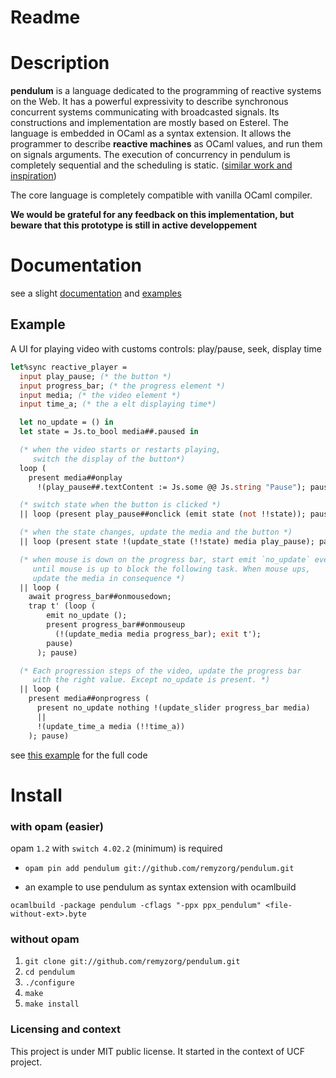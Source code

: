 

# Readme

# Description

**pendulum** is a language dedicated to the programming of reactive systems on the
 Web. It has a powerful expressivity to describe synchronous concurrent systems
 communicating with broadcasted signals. Its constructions and implementation
 are mostly based on Esterel. The language is embedded in OCaml as a syntax
 extension. It allows the programmer to describe **reactive machines** as OCaml
 values, and run them on signals arguments. The execution of concurrency in pendulum is
 completely sequential and the scheduling is static.
 ([similar work and inspiration](https://github.com/remyzorg/pendulum/wiki/Similar-works-and-inspiration))

The core language is completely compatible with vanilla OCaml compiler.

**We would be grateful for any feedback on this implementation,
but beware that this prototype is still in active developpement**



# Documentation

see a slight [documentation](https://www.github.com/remyzorg/pendulum/wiki/Documentation) and [examples](examples/)

## Example

A UI for playing video with customs controls: play/pause, seek, display time

```ocaml
let%sync reactive_player =
  input play_pause; (* the button *)
  input progress_bar; (* the progress element *)
  input media; (* the video element *)
  input time_a; (* the a elt displaying time*)

  let no_update = () in
  let state = Js.to_bool media##.paused in

  (* when the video starts or restarts playing,
     switch the display of the button*)
  loop (
    present media##onplay
      !(play_pause##.textContent := Js.some @@ Js.string "Pause"); pause)

  (* switch state when the button is clicked *)
  || loop (present play_pause##onclick (emit state (not !!state)); pause)

  (* when the state changes, update the media and the button *)
  || loop (present state !(update_state (!!state) media play_pause); pause)

  (* when mouse is down on the progress bar, start emit `no_update` every instants
     until mouse is up to block the following task. When mouse ups,
     update the media in consequence *)
  || loop (
    await progress_bar##onmousedown;
    trap t' (loop (
        emit no_update ();
        present progress_bar##onmouseup
          (!(update_media media progress_bar); exit t');
        pause)
      ); pause)

  (* Each progression steps of the video, update the progress bar
     with the right value. Except no_update is present. *)
  || loop (
    present media##onprogress (
      present no_update nothing !(update_slider progress_bar media)
      ||
      !(update_time_a media (!!time_a))
    ); pause)
```
see [this example](examples/player) for the full code

# Install

### with opam (easier)

opam `1.2` with `switch 4.02.2` (minimum) is required

* `opam pin add pendulum git://github.com/remyzorg/pendulum.git`

* an example to use pendulum as syntax extension with ocamlbuild

`ocamlbuild -package pendulum -cflags "-ppx ppx_pendulum" <file-without-ext>.byte`

### without opam

1. `git clone git://github.com/remyzorg/pendulum.git`
2. `cd pendulum`
3. `./configure`
4. `make`
5. `make install `


### Licensing and context

This project is under MIT public license. It started in the context of UCF project.

